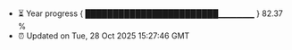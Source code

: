- ⏳ Year progress { ████████████████████████▁▁▁▁▁▁ } 82.37 %
- ⏰ Updated on Tue, 28 Oct 2025 15:27:46 GMT

